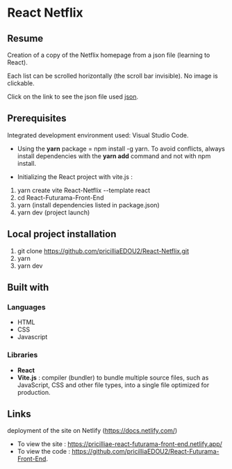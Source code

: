 # React Netflix

## Resume

Creation of a copy of the Netflix homepage from a json file (learning to React).

Each list can be scrolled horizontally (the scroll bar invisible). No image is clickable.

Click on the link to see the json file used [json](https://res.cloudinary.com/lereacteur-apollo/raw/upload/v1643648266/react-new-exercices/netflix2022/movies_rnexgr.json).
  
## Prerequisites

Integrated development environment used: Visual Studio Code.

- Using the **yarn** package = npm install -g yarn. To avoid conflicts, always install dependencies with the **yarn add** command and not with npm install.
  
- Initializing the React project with vite.js :
1. yarn create vite React-Netflix --template react
2. cd React-Futurama-Front-End
3. yarn (install dependencies listed in package.json)
4. yarn dev (project launch)
   
## Local project installation

1. git clone https://github.com/pricilliaEDOU2/React-Netflix.git
2. yarn
3. yarn dev

## Built with

### Languages

- HTML
- CSS
- Javascript

### Libraries

- **React**
- **Vite.js** : compiler (bundler) to bundle multiple source files, such as JavaScript, CSS and other file types, into a single file optimized for production.

## Links

 deployment of the site on Netlify (https://docs.netlify.com/)
- To view the site : https://pricilliae-react-futurama-front-end.netlify.app/
- To view the code : https://github.com/pricilliaEDOU2/React-Futurama-Front-End.



